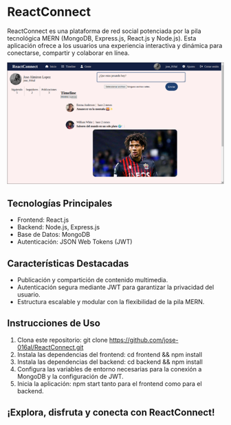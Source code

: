 # ReactConnect

ReactConnect es una plataforma de red social potenciada por la pila tecnológica MERN (MongoDB, Express.js, React.js y Node.js). Esta aplicación ofrece a los usuarios una experiencia interactiva y dinámica para conectarse, compartir y colaborar en línea.

![Proyecto3](/reactconnect-frontend/src/assets/img/reactconnect.png)

## Tecnologías Principales

- Frontend: React.js
- Backend: Node.js, Express.js
- Base de Datos: MongoDB
- Autenticación: JSON Web Tokens (JWT)

## Características Destacadas

- Publicación y compartición de contenido multimedia.
- Autenticación segura mediante JWT para garantizar la privacidad del usuario.
- Estructura escalable y modular con la flexibilidad de la pila MERN.

## Instrucciones de Uso

1. Clona este repositorio: git clone https://github.com/jose-016al/ReactConnect.git
2. Instala las dependencias del frontend: cd frontend && npm install
3. Instala las dependencias del backend: cd backend && npm install
3. Configura las variables de entorno necesarias para la conexión a MongoDB y la configuración de JWT.
4. Inicia la aplicación: npm start tanto para el frontend como para el backend.

## ¡Explora, disfruta y conecta con ReactConnect!